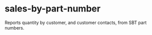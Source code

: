 # sales-by-part-number
 Reports quantity by customer, and customer contacts, from SBT part numbers.
